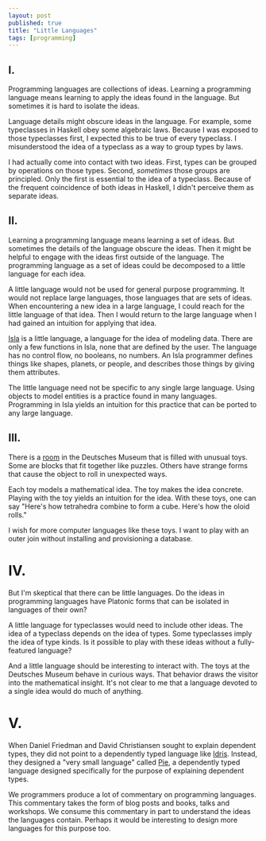 ```yaml
---
layout: post
published: true 
title: "Little Languages"
tags: [programming]
---
```


## I.

Programming languages are collections of ideas.
Learning a programming language means learning to apply the ideas found in the
language.
But sometimes it is hard to isolate the ideas.

Language details might obscure ideas in the language.
For example, some typeclasses in Haskell obey some algebraic laws.
Because I was exposed to those typeclasses first, I expected this to be true of 
every typeclass.
I misunderstood the idea of a typeclass as a way to group types by laws.

I had actually come into contact with two ideas.
First, types can be grouped by operations on those types.
Second, _sometimes_ those groups are principled.
Only the first is essential to the idea of a typeclass.
Because of the frequent coincidence of both ideas in Haskell, I didn't perceive
them as separate ideas.

## II.

Learning a programming language means learning a set of ideas.
But sometimes the details of the language obscure the ideas.
Then it might be helpful to engage with the ideas first outside of the language.
The programming language as a set of ideas could be decomposed to a little
language for each idea.

A little language would not be used for general purpose programming.
It would not replace large languages, those languages that are sets of ideas.
When encountering a new idea in a large language, I could reach for the little
language of that idea.
Then I would return to the large language when I had gained an intuition for
applying that idea.

[Isla](http://islalanguage.org/) is a little language, a language for the idea
of modeling data.
There are only a few functions in Isla, none that are defined by the user.
The language has no control flow, no booleans, no numbers.
An Isla programmer defines things like shapes, planets, or people, and describes
those things by giving them attributes.

The little language need not be specific to any single large language.
Using objects to model entities is a practice found in many languages.
Programming in Isla yields an intuition for this practice that can be ported to 
any large language.

## III.

There is a [room](https://www.deutsches-museum.de/en/exhibitions/communication/mathematics/) 
in the Deutsches Museum that is filled with unusual toys.
Some are blocks that fit together like puzzles.
Others have strange forms that cause the object to roll in unexpected ways.

Each toy models a mathematical idea.
The toy makes the idea concrete.
Playing with the toy yields an intuition for the idea.
With these toys, one can say 
"Here's how tetrahedra combine to form a cube. Here's how the oloid rolls."

I wish for more computer languages like these toys. 
I want to play with an outer join without installing and provisioning a 
database.

# IV.

But I'm skeptical that there can be little languages.
Do the ideas in programming languages have Platonic forms that can be isolated 
in languages of their own?

A little language for typeclasses would need to include other ideas.
The idea of a typeclass depends on the idea of types.
Some typeclasses imply the idea of type kinds.
Is it possible to play with these ideas without a fully-featured language?

And a little language should be interesting to interact with.
The toys at the Deutsches Museum behave in curious ways.
That behavior draws the visitor into the mathematical insight.
It's not clear to me that a language devoted to a single idea would do much of 
anything.

# V.

When Daniel Friedman and David Christiansen sought to explain dependent types, 
they did not point to a dependently typed language like [Idris](https://www.idris-lang.org/).
Instead, they designed a "very small language" called [Pie](https://github.com/the-little-typer/pie), 
a dependently typed language designed specifically for the purpose of explaining 
dependent types.

We programmers produce a lot of commentary on programming languages.
This commentary takes the form of blog posts and books, talks and workshops.
We consume this commentary in part to understand the ideas the languages contain.
Perhaps it would be interesting to design more languages for this purpose too.
